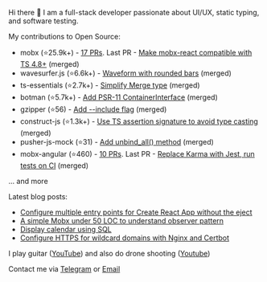 Hi there 👋 I am a full-stack developer passionate about UI/UX, static typing, and software testing.

My contributions to Open Source:
- mobx (⭐25.9k+️) - [17 PRs](https://github.com/mobxjs/mobx/pulls?q=is%3Apr+is%3Aclosed+author%3Akubk). Last PR - [Make mobx-react compatible with TS 4.8+](https://github.com/mobxjs/mobx/pull/3565) (merged)
- wavesurfer.js (⭐6.6k+️) - [Waveform with rounded bars](https://github.com/katspaugh/wavesurfer.js/pull/1760) (merged)
- ts-essentials (⭐2.7k+️) - [Simplify Merge type](https://github.com/ts-essentials/ts-essentials/pull/136) (merged)
- botman (⭐5.7k+️) - [Add PSR-11 ContainerInterface](https://github.com/botman/botman/pull/714) (merged)
- gzipper (⭐56) - [Add --include flag](https://github.com/gios/gzipper/pull/20) (merged)
- construct-js (⭐1.3k+️) - [Use TS assertion signature to avoid type casting](https://github.com/francisrstokes/construct-js/pull/30) (merged)
- pusher-js-mock (⭐31) - [Add unbind_all() method](https://github.com/nikolalsvk/pusher-js-mock/pull/35) (merged)
- mobx-angular (⭐460) - [10 PRs](https://github.com/mobxjs/mobx-angular/pulls?q=is%3Apr+is%3Aclosed+author%3Akubk). Last PR - [Replace Karma with Jest, run tests on CI](https://github.com/mobxjs/mobx-angular/pull/101) (merged)

... and more

Latest blog posts:

- [Configure multiple entry points for Create React App without the eject](https://teletype.in/@alteregor/cra-multiple-entry-points?utm_source=teletype&utm_medium=feed_rss&utm_campaign=alteregor)
- [A simple Mobx under 50 LOC to understand observer pattern](https://teletype.in/@alteregor/mobx-50-loc?utm_source=teletype&utm_medium=feed_rss&utm_campaign=alteregor)
- [Display calendar using SQL](https://teletype.in/@alteregor/sql-calendar?utm_source=teletype&utm_medium=feed_rss&utm_campaign=alteregor)
- [Configure HTTPS for wildcard domains with Nginx and Certbot](https://teletype.in/@alteregor/nginx-certbot-wildcard?utm_source=teletype&utm_medium=feed_rss&utm_campaign=alteregor)

I play guitar ([YouTube](https://www.youtube.com/channel/UCvXwFXFuqfcuyKX5zeBfUuQ/videos)) and also do drone shooting ([Youtube](https://www.youtube.com/channel/UCFM1UaRIPcb747OfE5omukQ/videos))

Contact me via [Telegram](https://t.me/egorvn) or [Email](mailto:7gorbachevm@gmail.com)
